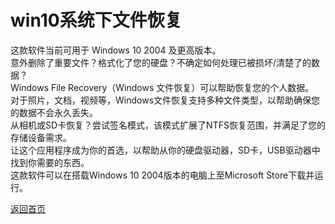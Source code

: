 # win10系统下文件恢复               

这款软件当前可用于 Windows 10 2004 及更高版本。                
意外删除了重要文件？格式化了您的硬盘？不确定如何处理已被损坏/清楚了的数据？                  
Windows File Recovery（Windows 文件恢复）可以帮助恢复您的个人数据。                  
对于照片，文档，视频等，Windows文件恢复支持多种文件类型，以帮助确保您的数据不会永久丢失。                
从相机或SD卡恢复？尝试签名模式，该模式扩展了NTFS恢复范围，并满足了您的存储设备需求。                    
让这个应用程序成为你的首选，以帮助从你的硬盘驱动器，SD卡，USB驱动器中找到你需要的东西。               
这款软件可以在搭载Windows 10 2004版本的电脑上至Microsoft Store下载并运行。                      


[返回首页](../README.md)           
